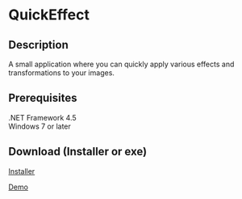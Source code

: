 # QuickEffect

## Description
A small application where you can quickly apply various effects and transformations to your images.

## Prerequisites
.NET Framework 4.5<br/>
Windows 7 or later

## Download (Installer or exe)

[Installer](https://raw.githubusercontent.com/andretoll/quickeffect/master/Installer/QuickEffect.msi)

[Demo](https://raw.githubusercontent.com/andretoll/quickeffect/master/Demo/QuickEffect.exe)
